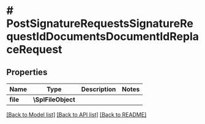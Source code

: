 # # PostSignatureRequestsSignatureRequestIdDocumentsDocumentIdReplaceRequest

## Properties

Name | Type | Description | Notes
------------ | ------------- | ------------- | -------------
**file** | **\SplFileObject** |  |

[[Back to Model list]](../../README.md#models) [[Back to API list]](../../README.md#endpoints) [[Back to README]](../../README.md)
